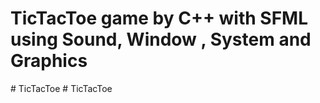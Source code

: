 # TicTacToe game by C++ with SFML using Sound, Window , System and Graphics
#   T i c T a c T o e  
 #   T i c T a c T o e  
 